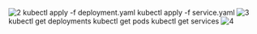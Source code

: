 ![2](https://github.com/user-attachments/assets/69b85bf5-3f1e-42c9-9ea5-5f8581df30b7)
kubectl apply -f deployment.yaml
kubectl apply -f service.yaml
![3](https://github.com/user-attachments/assets/ec83bb75-c507-4d00-aaa6-64ba47e626f5)
kubectl get deployments
kubectl get pods
kubectl get services
![4](https://github.com/user-attachments/assets/bbdeecbd-2bbf-47a5-aa2f-c52786a06638)

